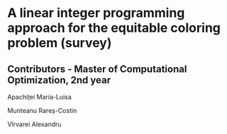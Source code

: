 # A linear integer programming approach for the equitable coloring problem (survey) 

## Contributors - Master of Computational Optimization, 2nd year

Apachiței Maria-Luisa

Munteanu Rareș-Costin

Vîrvarei Alexandru



